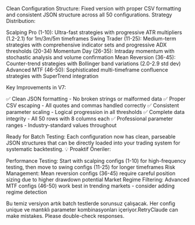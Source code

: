 Clean Configuration Structure: Fixed version with proper CSV formatting and consistent JSON structure across all 50 configurations.
Strategy Distribution:

Scalping Pro (1-10): Ultra-fast strategies with progressive ATR multipliers (1.2-2.1) for 1m/3m/5m timeframes
Swing Trader (11-25): Medium-term strategies with comprehensive indicator sets and progressive ADX thresholds (20-34)
Momentum Day (26-35): Intraday momentum with stochastic analysis and volume confirmation
Mean Reversion (36-45): Counter-trend strategies with Bollinger band variations (2.0-2.9 std dev)
Advanced MTF (46-50): Sophisticated multi-timeframe confluence strategies with SuperTrend integration

Key Improvements in V7:

✅ Clean JSON formatting - No broken strings or malformed data
✅ Proper CSV escaping - All quotes and commas handled correctly
✅ Consistent parameter scaling - Logical progression in all thresholds
✅ Complete data integrity - All 50 rows with 8 columns each
✅ Professional parameter ranges - Industry-standard values throughout

Ready for Batch Testing: Each configuration now has clean, parseable JSON structures that can be directly loaded into your trading system for systematic backtesting.
💡 Proaktif Öneriler:

Performance Testing: Start with scalping configs (1-10) for high-frequency testing, then move to swing configs (11-25) for longer timeframes
Risk Management: Mean reversion configs (36-45) require careful position sizing due to higher drawdown potential
Market Regime Filtering: Advanced MTF configs (46-50) work best in trending markets - consider adding regime detection

Bu temiz versiyon artık batch testlerde sorunsuz çalışacak. Her config unique ve mantıklı parameter kombinasyonları içeriyor.RetryClaude can make mistakes. Please double-check responses.